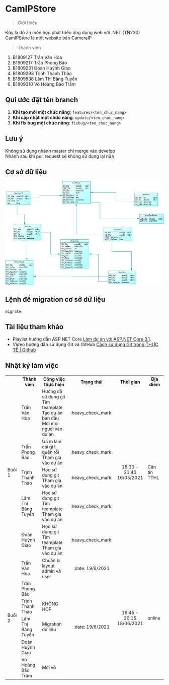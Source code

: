 ﻿# CamIPStore
> Giới thiệu

Đây là đồ án môn học phát triển ứng dụng web với .NET (TN230)<br>
CamIPStore là một website bán CameraIP
> Thành viên

1. B1809127	Trần Văn Hòa
2. B1809217	Trần Phong Bão
3. B1809231	Đoàn Huỳnh Giao
4. B1809293	Trịnh Thanh Thảo
5. B1809538	Lâm Thị Băng Tuyền
6. B1809310 Võ Hoàng Bảo Trâm
## Qui ước đặt tên branch
1. <b>Khi tạo mới một chức năng</b>: ```features/<ten_chuc_nang>```<br/>
2. <b>Khi cập nhật một chức năng</b>: ```update/<ten_chuc_nang>```<br/>
3. <b>Khi fix bug một chức năng</b>: ```fixbug/<ten_chuc_nang>```<br/>
## Lưu ý
Không sử dụng nhánh master chỉ merge vào develop <br/>
Nhánh sau khi pull request sẽ không sử dụng lại nữa <br/>
## Cơ sở dữ liệu
<img src="158383623_1170461673384374_2651382172081596466_n.png" /><br />
## Lệnh để migration cơ sở dữ liệu
```
migrate
```
## Tài liệu tham khảo
- Playlist hướng dẫn ASP.NET Core [Làm dự án với ASP.NET Core 3.1](https://www.youtube.com/playlist?list=PLRhlTlpDUWsyN_FiVQrDWMtHix_E2A_UD).
- Video hướng dẫn sử dụng Git và GitHub [Cách sử dụng Git trong THỰC TẾ | Github](https://youtu.be/O5uT6p6VWjY)
## Nhật ký làm việc
<table>
  <tr>
    <th></th>
    <th>Thành viên</th>
    <th>Công việc thực hiện</th>
    <th>Trạng thái</th>
    <th>Thời gian</th>
    <th>Địa điểm</th>
  </tr>
  <tr>
    <td rowspan="5">Buổi 1</td>
    <td>Trần Văn Hòa</td>
    <td>Hướng đẫ sử dụng git <br> Tìm teamplate <br> Tạo dự án ban đầu <br>Mời mọi người vào dự án</td>
    <td align="center">:heavy_check_mark:</td>
    <td rowspan="5" align="center">18:30 - 21:40<br>16/05/2021</td>
    <td rowspan="5">Căn tin TTHL</td>
  </tr>
  <tr>
    <td>Trần Phong Bão</td>
    <td>Ủa m làm cái gì t quên rồi<br>Tham gia vào dự án</td>
    <td align="center">:heavy_check_mark:</td>
  </tr>
  <tr>
    <td>Trịnh Thanh Thảo</td>
    <td>Học sử dụng git<br>Tham gia vào dự án</td>
    <td align="center">:heavy_check_mark:</td>
  </tr>
  <tr>
    <td>Lâm Thị Băng Tuyền</td>
    <td>Học sử dụng git<br>Tìm teamplate<br>Tham gia vào dự án</td>
    <td align="center">:heavy_check_mark:</td>
  </tr>
  <tr>
    <td>Đoàn Huỳnh Giao</td>
    <td>Học sử dụng git<br>Tìm teamplate<br>Tham gia vào dự án</td>
    <td align="center">:heavy_check_mark:</td>
  </tr>
  <tr>
    <td rowspan="6">Buổi 2</td>
    <td>Trần Văn Hòa</td>
    <td>Chuẩn bị layout admin và user</td>
    <td align="center">:date: 19/6/2021</td>
    <td rowspan="6" align="center">19:45 - 20:15<br>18/06/2021</td>
    <td rowspan="6">online</td>
  </tr>
  <tr>
    <td>Trần Phong Bão</td>
    <td></td>
    <td align="center"></td>
  </tr>
  <tr>
    <td>Trịnh Thanh Thảo</td>
    <td>KHÔNG HỌP</td>
    <td align="center"></td>
  </tr>
  <tr>
    <td>Lâm Thị Băng Tuyền</td>
    <td>Migration dữ liệu</td>
    <td align="center">:date: 19/6/2021</td>
  </tr>
  <tr>
    <td>Đoàn Huỳnh Giao</td>
    <td></td>
    <td align="center"></td>
  </tr>
  <tr>
    <td>Võ Hoàng Bảo Trâm</td>
    <td>Mới vô</td>
    <td align="center"></td>
  </tr>
</table>
